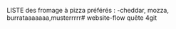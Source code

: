 LISTE des fromage à pizza préférés : -cheddar, mozza, burrataaaaaaa,musterrrrr# website-flow
quête 4git
